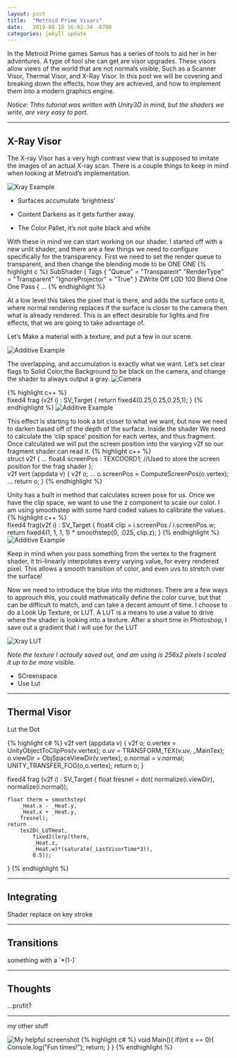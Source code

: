 ```yaml
---
layout: post
title:  "Metroid Prime Visors"
date:   2019-08-18 16:02:34 -0700
categories: jekyll update
---
```


In the Metroid Prime games Samus has a series of tools to aid her in her adventures. A type of tool she can get are visor upgrades. These visors allow views of the world that are not normals visible, Such as a Scanner Visor, Thermal Visor, and X-Ray Visor. In this post we will be covering and breaking down the effects, how they are achieved, and how to implement them into a modern graphics engine.

<i>Notice: Thhs tutorial was written with Unity3D in mind, but the shaders we write, are very easy to port.</i>

---
<h2>X-Ray Visor</h2>The X-ray Visor has a very high contrast view that is supposed to imitate the images of an actual X-ray scan. There is a couple things to keep in mind when looking at Metroid’s implementation. 

![Xray Example](/Assets/Xray_Example.png)
* Surfaces accumulate ‘brightness’

* Content Darkens as it gets further away.

* The Color Pallet, it’s not quite black and white

With these in mind we can start working on our shader. I started off with a new unlit shader, and there are a few things we need to configure specifically for the transparency. First we need to set the render queue to transparent, and then change the blending mode to be ONE ONE
{% highlight c %}
SubShader
{
    Tags { "Queue" = "Transparent" "RenderType" = "Transparent" "IgnoreProjector" = "True" }
    ZWrite Off
    LOD 100
    Blend One One
    Pass
    {
    ...
{% endhighlight %}

At a low level this takes the pixel that is there, and adds the surface onto it, where normal rendering replaces if the surface is closer to the camera then what is already rendered. This is an effect desirable for lights and fire effects, that we are going to take advantage of.

Let’s Make a material with a texture, and put a few in our scene.

![Additive Example](/Assets/Xray_additiveTest.gif)

The overlapping, and accumulation is exactly what we want. Let’s set clear flags to Solid Color,the Background to be black on the camera, and change the shader to always output a gray.
![Camera](/Assets/CameraBackgroundSettings.png)

{% highlight c++ %}            
fixed4 frag (v2f i) : SV_Target
{
    return fixed4(0.25,0.25,0.25,1);
}
{% endhighlight %}
![Additive Example](/Assets/Xray_additiveTest2.gif)

This effect is starting to look a bit closer to what we want, but now we need to darken based off of the depth of the surface. Inside the shader We need to calculate the ‘clip space’ position for each vertex, and thus fragment. Once calculated we will put the screen position into the varying v2f so our fragment shader can read it. 
{% highlight c++ %}      
struct v2f
{
    ...
    float4 screenPos : TEXCOORD1; //Used to store the screen position for the frag shader
};      
v2f vert (appdata v)
{
    v2f o;
    ...
    o.screenPos = ComputeScreenPos(o.vertex);
    ...
    return o;
}
{% endhighlight %}

Unity has a built in method that calculates screen pose for us. Once we have the clip space, we want to use the z component to scale our color. I am using smoothstep with some hard coded values to calibrate the values.
{% highlight c++ %}            
fixed4 frag(v2f i) : SV_Target
{
    float4 clip = i.screenPos / i.screenPos.w;
    return fixed4(1, 1, 1, 1) * smoothstep(0, .025, clip.z);
}
{% endhighlight %}
![Additive Example](/Assets/Xray_additiveTest3.gif)

Keep in mind when you pass something from the vertex to the fragment shader, it tri-linearly interpolates every varying value, for every rendered pixel. This allows a smooth transition of color, and even uvs to stretch over the surface!

Now we need to introduce the blue into the midtones. There are a few ways to approuch this, you could mathmatically define the color curve, but that can be difficult to match, and can take a decent amount of time. I choose to do a Look Up Texture, or LUT. A LUT is a means to use a value to drive where the shader is looking into a texture. After a short time in Photoshop, I save out a gradient that I will use for the LUT

![Xray LUT](/Assets/xray_LUT.png)

<i>Note the texture I actaully saved out, and am using is 256x2 pixels I scaled it up to be more </i>visible.

- SCreenspace
- Use Lut


---
<h2>Thermal Visor</h2>
Lut the Dot

{% highlight c# %}
v2f vert (appdata v)
{
    v2f o;
    o.vertex = UnityObjectToClipPos(v.vertex);
    o.uv = TRANSFORM_TEX(v.uv, _MainTex);
    o.viewDir = ObjSpaceViewDir(v.vertex);
    o.normal = v.normal;
    UNITY_TRANSFER_FOG(o,o.vertex);
    return o;
}

fixed4 frag (v2f i) : SV_Target
{
    float fresnel = dot(
        normalize(i.viewDir), 
        normalize(i.normal));

    float therm = smoothstep(
        _Heat.x - _Heat.y,
        _Heat.x + _Heat.y,
        fresnel);
    return 
        tex2D(_LUTHeat,
            fixed2(lerp(therm,
            _Heat.z,
            _Heat.w)*(saturate(_LastVisorTime*3)),
            0.5));
}
{% endhighlight %}

---
<h2>Integrating</h2>
Shader replace on key stroke

---
<h2>Transitions</h2>
something with a `*(1-)`

---
<h2>Thoughts</h2>
...profit?

---
my other stuff

![My helpful screenshot](/Assets/OffRegister_test_4.gif)
{% highlight c# %}
void Main(){
	if(int x == 0){
		Console.log("Fun times!");
		return;
	}
}
{% endhighlight %}
